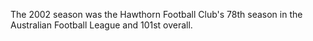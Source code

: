 The 2002 season was the Hawthorn Football Club's 78th season in the Australian Football League and 101st overall.
